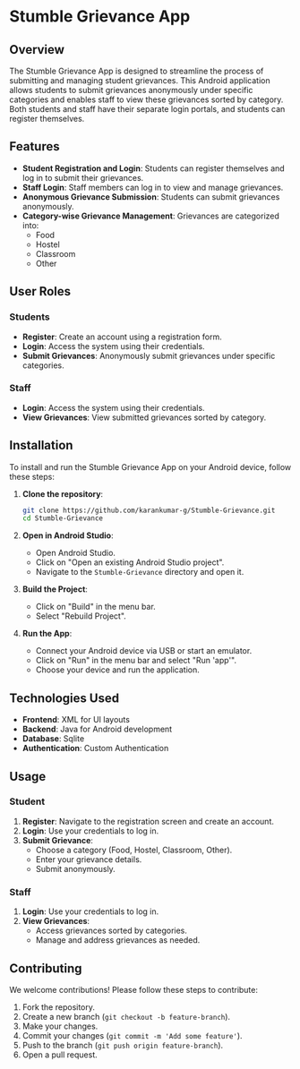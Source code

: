# Stumble Grievance App

## Overview
The Stumble Grievance App is designed to streamline the process of submitting and managing student grievances. This Android application allows students to submit grievances anonymously under specific categories and enables staff to view these grievances sorted by category. Both students and staff have their separate login portals, and students can register themselves.

## Features
- **Student Registration and Login**: Students can register themselves and log in to submit their grievances.
- **Staff Login**: Staff members can log in to view and manage grievances.
- **Anonymous Grievance Submission**: Students can submit grievances anonymously.
- **Category-wise Grievance Management**: Grievances are categorized into:
  - Food
  - Hostel
  - Classroom
  - Other

## User Roles
### Students
- **Register**: Create an account using a registration form.
- **Login**: Access the system using their credentials.
- **Submit Grievances**: Anonymously submit grievances under specific categories.

### Staff
- **Login**: Access the system using their credentials.
- **View Grievances**: View submitted grievances sorted by category.

## Installation
To install and run the Stumble Grievance App on your Android device, follow these steps:

1. **Clone the repository**:
    ```sh
    git clone https://github.com/karankumar-g/Stumble-Grievance.git
    cd Stumble-Grievance
    ```

2. **Open in Android Studio**:
    - Open Android Studio.
    - Click on "Open an existing Android Studio project".
    - Navigate to the `Stumble-Grievance` directory and open it.

3. **Build the Project**:
    - Click on "Build" in the menu bar.
    - Select "Rebuild Project".

4. **Run the App**:
    - Connect your Android device via USB or start an emulator.
    - Click on "Run" in the menu bar and select "Run 'app'".
    - Choose your device and run the application.

## Technologies Used
- **Frontend**: XML for UI layouts
- **Backend**: Java for Android development
- **Database**: Sqlite
- **Authentication**: Custom Authentication

## Usage
### Student
1. **Register**: Navigate to the registration screen and create an account.
2. **Login**: Use your credentials to log in.
3. **Submit Grievance**:
    - Choose a category (Food, Hostel, Classroom, Other).
    - Enter your grievance details.
    - Submit anonymously.

### Staff
1. **Login**: Use your credentials to log in.
2. **View Grievances**:
    - Access grievances sorted by categories.
    - Manage and address grievances as needed.

## Contributing
We welcome contributions! Please follow these steps to contribute:

1. Fork the repository.
2. Create a new branch (`git checkout -b feature-branch`).
3. Make your changes.
4. Commit your changes (`git commit -m 'Add some feature'`).
5. Push to the branch (`git push origin feature-branch`).
6. Open a pull request.

